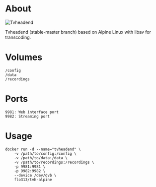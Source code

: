 # About
![Tvheadend](https://github.com/tunip/docker-tvheadend/raw/master/tvheadend.png)

Tvheadend (stable-master branch) based on Alpine Linux with libav for transcoding.

# Volumes
```
/config
/data
/recordings
 ```
# Ports
```
9981: Web interface port
9982: Streaming port
 ```
 
# Usage
```
docker run -d --name="tvheadend" \
    -v /path/to/config:/config \
    -v /path/to/data:/data \
    -v /path/to/recordings:/recordings \
    -p 9981:9981 \
    -p 9982:9982 \
    --device /dev/dvb \
    flo313/tvh-alpine
```
